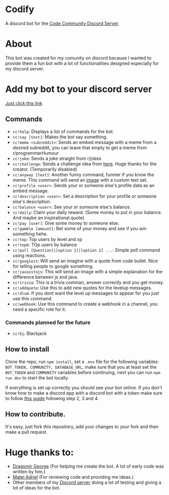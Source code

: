 # Codify

A discord bot for the [Code Community Discord Server](https://discord.gg/2JPhJxM).

# About

This bot was created for my comunity on discord because I wanted to provide them a fun bot with a lot of functionalities designed especially for my discord server.

# Add my bot to your discord server

[Just click this link](https://discordapp.com/api/oauth2/authorize?client_id=650637687451156481&permissions=8&scope=bot)

## Commands

-   `cc!help`: Displays a list of commands for the bot.
-   `cc!say [text]`: Makes the bot say something.
-   `cc!meme <subreddit>`: Sends an embed message with a meme from a desired subreddit, you can leave that empty to get a meme from r/programmerHumour
-   `cc!joke`: Sends a joke straight from r/jokes
-   `cc!challenge`: Sends a challenge idea from [here](https://seblague.github.io/ideagenerator/). Huge thanks for the creator. (Temporarily disabled)
-   `cc!anyway [text]`: Another funny command, funnier if you know the meme. This command will send an [image](https://www.google.com/search?q=so+anyway+I+started+blasting&safe=active&rlz=1C1CHBF_enRO859RO859&sxsrf=ACYBGNTs8kLdA8mQSOFItc70BK3hMsQ_TQ:1576777514637&source=lnms&tbm=isch&sa=X&ved=2ahUKEwiR9Zj9ocLmAhXC-yoKHVBjD9IQ_AUoAXoECAoQAw&biw=1920&bih=937) with a custom text set.
-   `cc!profile <user>`: Sends your or someone else's profile data as an embed message.
-   `cc!description <user>`: Set a description for your profile or someone else's description.
-   `cc!balance <user>`: See your or someone else's balance.
-   `cc!daily`: Claim your daily reward. (Some money to put in your balance. And maybe an inspirational quote)
-   `cc!pay [user]`: Give some money to someone else.
-   `cc!gamble [amount]`: Bet some of your money and see if you win something hehe.
-   `cc!top`: Top users by level and xp
-   `cc!topb`: TOp users by balance
-   `cc!poll [Question]|[option 1]|[option 2] ...`: Simple poll command using reactions.
-   `cc!googleit`: Will send an imagine with a quote from code bullet. Nice for telling people to google something.
-   `cc!javaistojs`: This will send an image with a simple explanation for the difference between js and java.
-   `cc!trivia`: This is a trivia comman, answer correctly and you get money.
-   `cc!addquote`: Use this to add new quotes for the levelup messages.
-   `cc!dlum`: If you dont want the level up messages to appear for you just use this command.
-   `cc!webhook`: Use this command to create a webhook in a channel, you need a specific role for it.

### Commands planned for the future

-   `cc!bj`: Blackjack

## How to install

Clone the repo, run `npm install`, set a `.env` file for the following variables: `BOT_TOKEN, COMMUNITY, DATABASE_URL`, make sure that you at least set the `BOT_TOKEN` and `COMMUNITY` variables before continuing, next you can run `npm run dev` to start the bot locally.

If everything is set up correctly you should see your bot online. If you don't know how to make a discord app with a discord bot with a token make sure to follow [this guide](https://www.google.com/search?q=so+anyway+I+started+blasting&safe=active&rlz=1C1CHBF_enRO859RO859&sxsrf=ACYBGNTs8kLdA8mQSOFItc70BK3hMsQ_TQ:1576777514637&source=lnms&tbm=isch&sa=X&ved=2ahUKEwiR9Zj9ocLmAhXC-yoKHVBjD9IQ_AUoAXoECAoQAw&biw=1920&bih=937) following step 2, 3 and 4.

## How to contribute.

It's easy, just fork this repository, add your changes to your fork and then make a pull request.

# Huge thanks to:

-   [Dragomir George](https://github.com/BlueGhostGH) (For helping me create the bot. A lot of early code was written by him.)
-   [Matei Adriel](https://github.com/Mateiadrielrafael) (For reviewing code and providing me ideas.)
-   Other members of my [Discord server](https://discord.gg/2JPhJxM) doing a lot of testing and giving a lot of ideas for the bot.
